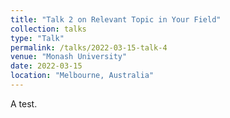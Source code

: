 ```yaml
---
title: "Talk 2 on Relevant Topic in Your Field"
collection: talks
type: "Talk"
permalink: /talks/2022-03-15-talk-4
venue: "Monash University"
date: 2022-03-15
location: "Melbourne, Australia"
---
```

A test.
